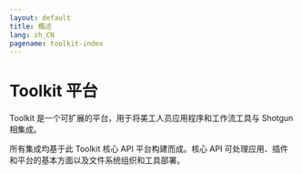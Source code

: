 ```yaml
---
layout: default
title: 概述
lang: zh_CN
pagename: toolkit-index
---
```


# Toolkit 平台

Toolkit 是一个可扩展的平台，用于将美工人员应用程序和工作流工具与 Shotgun 相集成。

所有集成均基于此 Toolkit 核心 API 平台构建而成。核心 API 可处理应用、插件和平台的基本方面以及文件系统组织和工具部署。

